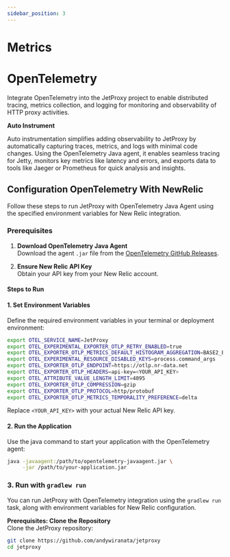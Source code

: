 ```yaml
---
sidebar_position: 3
---
```


# Metrics

# OpenTelemetry

Integrate OpenTelemetry into the JetProxy project to enable distributed tracing, metrics collection, and logging for monitoring and observability of HTTP proxy activities.

**Auto Instrument**

Auto instrumentation simplifies adding observability to JetProxy by automatically capturing traces, metrics, and logs with minimal code changes. Using the OpenTelemetry Java agent, it enables seamless tracing for Jetty, monitors key metrics like latency and errors, and exports data to tools like Jaeger or Prometheus for quick analysis and insights.


## Configuration OpenTelemetry With NewRelic

Follow these steps to run JetProxy with OpenTelemetry Java Agent using the specified environment variables for New Relic integration.

### Prerequisites

1. **Download OpenTelemetry Java Agent**  
   Download the agent `.jar` file from the [OpenTelemetry GitHub Releases](https://github.com/open-telemetry/opentelemetry-java-instrumentation/releases).

2. **Ensure New Relic API Key**  
   Obtain your API key from your New Relic account.

#### Steps to Run

#### 1. Set Environment Variables

Define the required environment variables in your terminal or deployment environment:
```bash
export OTEL_SERVICE_NAME=JetProxy
export OTEL_EXPERIMENTAL_EXPORTER_OTLP_RETRY_ENABLED=true
export OTEL_EXPORTER_OTLP_METRICS_DEFAULT_HISTOGRAM_AGGREGATION=BASE2_EXPONENTIAL_BUCKET_HISTOGRAM
export OTEL_EXPERIMENTAL_RESOURCE_DISABLED_KEYS=process.command_args
export OTEL_EXPORTER_OTLP_ENDPOINT=https://otlp.nr-data.net
export OTEL_EXPORTER_OTLP_HEADERS=api-key=<YOUR_API_KEY>
export OTEL_ATTRIBUTE_VALUE_LENGTH_LIMIT=4095
export OTEL_EXPORTER_OTLP_COMPRESSION=gzip
export OTEL_EXPORTER_OTLP_PROTOCOL=http/protobuf
export OTEL_EXPORTER_OTLP_METRICS_TEMPORALITY_PREFERENCE=delta
```

Replace `<YOUR_API_KEY>` with your actual New Relic API key.


#### 2. Run the Application
Use the java command to start your application with the OpenTelemetry agent:

```bash
java -javaagent:/path/to/opentelemetry-javaagent.jar \
     -jar /path/to/your-application.jar
```

### 3. Run with `gradlew run`

You can run JetProxy with OpenTelemetry integration using the `gradlew run` task, along with environment variables for New Relic configuration.

**Prerequisites: Clone the Repository**  
Clone the JetProxy repository:
```bash
git clone https://github.com/andywiranata/jetproxy
cd jetproxy
```